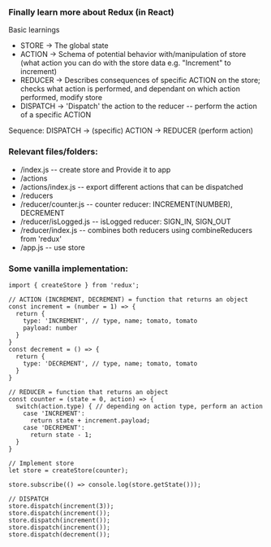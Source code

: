 ### Finally learn more about Redux (in React)

Basic learnings

- STORE -> The global state
- ACTION -> Schema of potential behavior with/manipulation of store (what action you can do with the store data e.g. "Increment" to increment)
- REDUCER -> Describes consequences of specific ACTION on the store; checks what action is performed, and dependant on which action performed, modify store
- DISPATCH -> 'Dispatch' the action to the reducer -- perform the action of a specific ACTION

Sequence: DISPATCH -> (specific) ACTION -> REDUCER (perform action)

### Relevant files/folders:

- /index.js -- create store and Provide it to app
- /actions
- /actions/index.js -- export different actions that can be dispatched
- /reducers
- /reducer/counter.js -- counter reducer: INCREMENT(NUMBER), DECREMENT
- /reducer/isLogged.js -- isLogged reducer: SIGN_IN, SIGN_OUT
- /reducer/index.js -- combines both reducers using combineReducers from 'redux'
- /app.js -- use store


### Some vanilla implementation:

```
import { createStore } from 'redux';

// ACTION (INCREMENT, DECREMENT) = function that returns an object
const increment = (number = 1) => {
  return {
    type: 'INCREMENT', // type, name; tomato, tomato
    payload: number
  }
}
const decrement = () => {
  return {
    type: 'DECREMENT', // type, name; tomato, tomato
  }
}

// REDUCER = function that returns an object
const counter = (state = 0, action) => {
  switch(action.type) { // depending on action type, perform an action
    case 'INCREMENT':
      return state + increment.payload;
    case 'DECREMENT':
      return state - 1;
  }
}

// Implement store
let store = createStore(counter);

store.subscribe(() => console.log(store.getState()));

// DISPATCH
store.dispatch(increment(3));
store.dispatch(increment());
store.dispatch(increment());
store.dispatch(increment());
store.dispatch(decrement());
```
